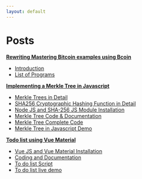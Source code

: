 ```yaml
---
layout: default
---
```


# Posts

**[Rewriting Mastering Bitcoin examples using Bcoin](./mastering-bitcoin-using-bcoin.html)** <br>

* [Introduction](./mastering-bitcoin-using-bcoin.html)
* [List of Programs](./list-of-programs.html)

**[Implementing a Merkle Tree in Javascript](./Merkletree-JS/merkle-tree-js.html)** <br>

* [Merkle Trees in Detail](./Merkletree-JS/merkle-tree-js.html) <br>
* [SHA256 Cryptographic Hashing Function in Detail](./Merkletree-JS/sha-256-description.html) <br>
* [Node JS and SHA-256 JS Module Installation](./Merkletree-JS/node-js-installation.html) <br>
* [Merkle Tree Code & Documentation](./Merkletree-JS/merkle-tree-code.html) <br>
* [Merkle Tree Complete Code](./Merkletree-JS/merkle-tree-full-code.html)
* [Merkle Tree in Javascript Demo](./Merkletree-JS/merkle-tree-demo.html) <br>

**[Todo list using Vue Material](./Todo-list-using-Vue-Material/vue-material-app.html)** <br>

* [Vue JS and Vue Material Installation](./Todo-list-using-Vue-Material/vue-material-app.html) <br>
* [Coding and Documentation](./Todo-list-using-Vue-Material/vue-material-app-coding.html) <br>
* [To do list Script](./Todo-list-using-Vue-Material/vue-material-app-script.html) <br>
* [To do list live demo](./Todo-list-using-Vue-Material/vue-material-app-live-demo.html) <br>

